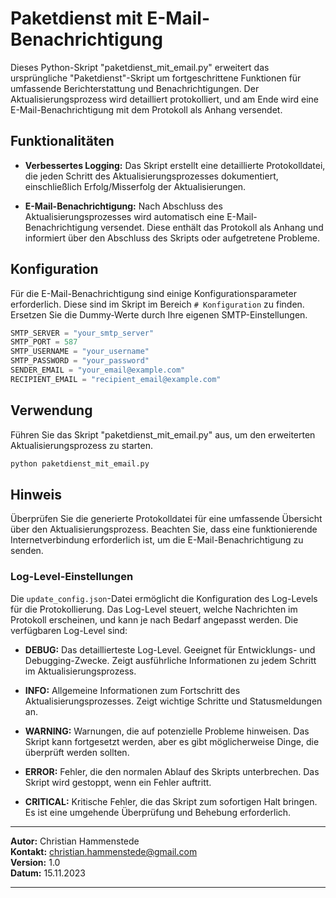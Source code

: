 # Paketdienst mit E-Mail-Benachrichtigung

Dieses Python-Skript "paketdienst_mit_email.py" erweitert das ursprüngliche "Paketdienst"-Skript um fortgeschrittene Funktionen für umfassende Berichterstattung und Benachrichtigungen. Der Aktualisierungsprozess wird detailliert protokolliert, und am Ende wird eine E-Mail-Benachrichtigung mit dem Protokoll als Anhang versendet.

## Funktionalitäten

- **Verbessertes Logging:** Das Skript erstellt eine detaillierte Protokolldatei, die jeden Schritt des Aktualisierungsprozesses dokumentiert, einschließlich Erfolg/Misserfolg der Aktualisierungen.

- **E-Mail-Benachrichtigung:** Nach Abschluss des Aktualisierungsprozesses wird automatisch eine E-Mail-Benachrichtigung versendet. Diese enthält das Protokoll als Anhang und informiert über den Abschluss des Skripts oder aufgetretene Probleme.

## Konfiguration

Für die E-Mail-Benachrichtigung sind einige Konfigurationsparameter erforderlich. Diese sind im Skript im Bereich `# Konfiguration` zu finden. Ersetzen Sie die Dummy-Werte durch Ihre eigenen SMTP-Einstellungen.

```python
SMTP_SERVER = "your_smtp_server"
SMTP_PORT = 587
SMTP_USERNAME = "your_username"
SMTP_PASSWORD = "your_password"
SENDER_EMAIL = "your_email@example.com"
RECIPIENT_EMAIL = "recipient_email@example.com"
```
## Verwendung

Führen Sie das Skript "paketdienst_mit_email.py" aus, um den erweiterten Aktualisierungsprozess zu starten.

```bash
python paketdienst_mit_email.py
```

## Hinweis

Überprüfen Sie die generierte Protokolldatei für eine umfassende Übersicht über den Aktualisierungsprozess. Beachten Sie, dass eine funktionierende Internetverbindung erforderlich ist, um die E-Mail-Benachrichtigung zu senden.


### Log-Level-Einstellungen

Die `update_config.json`-Datei ermöglicht die Konfiguration des Log-Levels für die Protokollierung. Das Log-Level steuert, welche Nachrichten im Protokoll erscheinen, und kann je nach Bedarf angepasst werden. Die verfügbaren Log-Level sind:

- **DEBUG:** Das detaillierteste Log-Level. Geeignet für Entwicklungs- und Debugging-Zwecke. Zeigt ausführliche Informationen zu jedem Schritt im Aktualisierungsprozess.

- **INFO:** Allgemeine Informationen zum Fortschritt des Aktualisierungsprozesses. Zeigt wichtige Schritte und Statusmeldungen an.

- **WARNING:** Warnungen, die auf potenzielle Probleme hinweisen. Das Skript kann fortgesetzt werden, aber es gibt möglicherweise Dinge, die überprüft werden sollten.

- **ERROR:** Fehler, die den normalen Ablauf des Skripts unterbrechen. Das Skript wird gestoppt, wenn ein Fehler auftritt.

- **CRITICAL:** Kritische Fehler, die das Skript zum sofortigen Halt bringen. Es ist eine umgehende Überprüfung und Behebung erforderlich.


---
**Autor:** Christian Hammenstede  
**Kontakt:** christian.hammenstede@gmail.com  
**Version:** 1.0  
**Datum:** 15.11.2023

---
